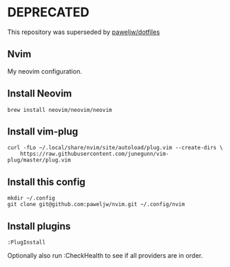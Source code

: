 # DEPRECATED

This repository was superseded by [paweljw/dotfiles](https://github.com/paweljw/dotfiles)

## Nvim

My neovim configuration.

## Install Neovim

```
brew install neovim/neovim/neovim
```

## Install vim-plug

```
curl -fLo ~/.local/share/nvim/site/autoload/plug.vim --create-dirs \
    https://raw.githubusercontent.com/junegunn/vim-plug/master/plug.vim
```

## Install this config

```
mkdir ~/.config
git clone git@github.com:paweljw/nvim.git ~/.config/nvim
```

## Install plugins

```
:PlugInstall
```

Optionally also run :CheckHealth to see if all providers are in order.
